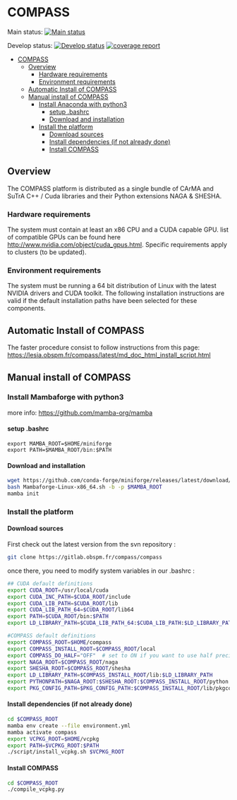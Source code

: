 # COMPASS

Main status:
[![Main status](https://gitlab.obspm.fr/compass/compass/badges/main/pipeline.svg)](https://gitlab.obspm.fr/compass/compass/commits/main)

Develop status:
[![Develop status](https://gitlab.obspm.fr/compass/compass/badges/develop/pipeline.svg)](https://gitlab.obspm.fr/compass/compass/commits/develop)
[![coverage report](https://gitlab.obspm.fr/compass/compass/badges/develop/coverage.svg)](https://compass.pages.obspm.fr/compass/coverage/index.html)

- [COMPASS](#compass)
  - [Overview](#overview)
    - [Hardware requirements](#hardware-requirements)
    - [Environment requirements](#environment-requirements)
  - [Automatic Install of COMPASS](#automatic-install-of-compass)
  - [Manual install of COMPASS](#manual-install-of-compass)
    - [Install Anaconda with python3](#install-anaconda-with-python3)
      - [setup .bashrc](#setup-bashrc)
      - [Download and installation](#download-and-installation)
    - [Install the platform](#install-the-platform)
      - [Download sources](#download-sources)
      - [Install dependencies (if not already done)](#install-dependencies-if-not-already-done)
      - [Install COMPASS](#install-compass)

## Overview

The COMPASS platform is distributed as a single bundle of CArMA and SuTrA C++ / Cuda libraries and their Python extensions NAGA & SHESHA.

### Hardware requirements

The system must contain at least an x86 CPU and a CUDA capable GPU. list of compatible GPUs can be found here <http://www.nvidia.com/object/cuda_gpus.html>. Specific requirements apply to clusters (to be updated).

### Environment requirements

The system must be running a 64 bit distribution of Linux with the latest NVIDIA drivers and CUDA toolkit. The following installation instructions are valid if the default installation paths have been selected for these components.

## Automatic Install of COMPASS

The faster procedure consist to follow instructions from this page: https://lesia.obspm.fr/compass/latest/md_doc_html_install_script.html

## Manual install of COMPASS

### Install Mambaforge with python3

more info: <https://github.com/mamba-org/mamba>

#### setup .bashrc

```bashrc
export MAMBA_ROOT=$HOME/miniforge
export PATH=$MAMBA_ROOT/bin:$PATH
```

#### Download and installation

```bash
wget https://github.com/conda-forge/miniforge/releases/latest/download/Mambaforge-Linux-x86_64.sh
bash Mambaforge-Linux-x86_64.sh -b -p $MAMBA_ROOT
mamba init
```

### Install the platform

#### Download sources

First check out the latest version from the svn repository :

```bash
git clone https://gitlab.obspm.fr/compass/compass
```

once there, you need to modify system variables in our .bashrc :

```bash
## CUDA default definitions
export CUDA_ROOT=/usr/local/cuda
export CUDA_INC_PATH=$CUDA_ROOT/include
export CUDA_LIB_PATH=$CUDA_ROOT/lib
export CUDA_LIB_PATH_64=$CUDA_ROOT/lib64
export PATH=$CUDA_ROOT/bin:$PATH
export LD_LIBRARY_PATH=$CUDA_LIB_PATH_64:$CUDA_LIB_PATH:$LD_LIBRARY_PATH

#COMPASS default definitions
export COMPASS_ROOT=$HOME/compass
export COMPASS_INSTALL_ROOT=$COMPASS_ROOT/local
export COMPASS_DO_HALF="OFF"  # set to ON if you want to use half precision RTC (needs SM>=60)
export NAGA_ROOT=$COMPASS_ROOT/naga
export SHESHA_ROOT=$COMPASS_ROOT/shesha
export LD_LIBRARY_PATH=$COMPASS_INSTALL_ROOT/lib:$LD_LIBRARY_PATH
export PYTHONPATH=$NAGA_ROOT:$SHESHA_ROOT:$COMPASS_INSTALL_ROOT/python:$PYTHONPATH
export PKG_CONFIG_PATH=$PKG_CONFIG_PATH:$COMPASS_INSTALL_ROOT/lib/pkgconfig
```

#### Install dependencies (if not already done)

```bash
cd $COMPASS_ROOT
mamba env create --file environment.yml
mamba activate compass
export VCPKG_ROOT=$HOME/vcpkg
export PATH=$VCPKG_ROOT:$PATH
./script/install_vcpkg.sh $VCPKG_ROOT
```

#### Install COMPASS

```bash
cd $COMPASS_ROOT
./compile_vcpkg.py
```
